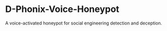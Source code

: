# D-Phonix-Voice-Honeypot
A voice-activated honeypot for social engineering detection and deception.

